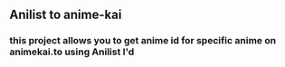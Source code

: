 ## Anilist to anime-kai
 
### this project allows you to get anime id for specific anime on animekai.to using Anilist I'd 